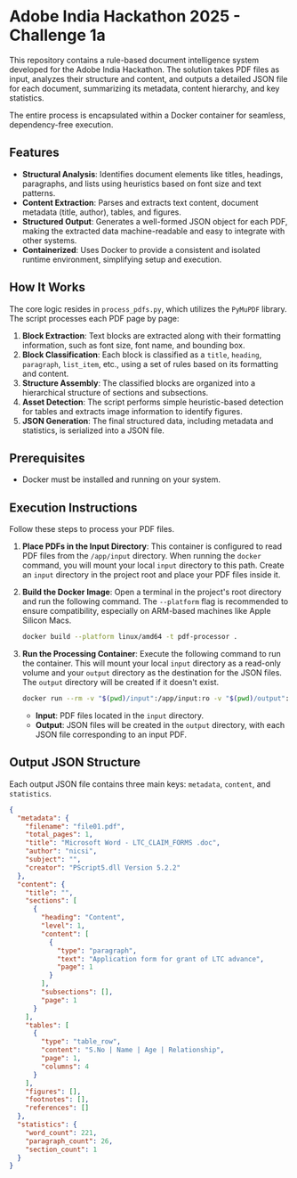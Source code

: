 # Adobe India Hackathon 2025 - Challenge 1a

This repository contains a rule-based document intelligence system developed for the Adobe India Hackathon. The solution takes PDF files as input, analyzes their structure and content, and outputs a detailed JSON file for each document, summarizing its metadata, content hierarchy, and key statistics.

The entire process is encapsulated within a Docker container for seamless, dependency-free execution.

## Features

*   **Structural Analysis**: Identifies document elements like titles, headings, paragraphs, and lists using heuristics based on font size and text patterns.
*   **Content Extraction**: Parses and extracts text content, document metadata (title, author), tables, and figures.
*   **Structured Output**: Generates a well-formed JSON object for each PDF, making the extracted data machine-readable and easy to integrate with other systems.
*   **Containerized**: Uses Docker to provide a consistent and isolated runtime environment, simplifying setup and execution.

## How It Works

The core logic resides in `process_pdfs.py`, which utilizes the `PyMuPDF` library. The script processes each PDF page by page:

1.  **Block Extraction**: Text blocks are extracted along with their formatting information, such as font size, font name, and bounding box.
2.  **Block Classification**: Each block is classified as a `title`, `heading`, `paragraph`, `list_item`, etc., using a set of rules based on its formatting and content.
3.  **Structure Assembly**: The classified blocks are organized into a hierarchical structure of sections and subsections.
4.  **Asset Detection**: The script performs simple heuristic-based detection for tables and extracts image information to identify figures.
5.  **JSON Generation**: The final structured data, including metadata and statistics, is serialized into a JSON file.

## Prerequisites

*   Docker must be installed and running on your system.

## Execution Instructions

Follow these steps to process your PDF files.

1.  **Place PDFs in the Input Directory**:
    This container is configured to read PDF files from the `/app/input` directory. When running the `docker` command, you will mount your local `input` directory to this path. Create an `input` directory in the project root and place your PDF files inside it.

2.  **Build the Docker Image**:
    Open a terminal in the project's root directory and run the following command. The `--platform` flag is recommended to ensure compatibility, especially on ARM-based machines like Apple Silicon Macs.

    ```bash
    docker build --platform linux/amd64 -t pdf-processor .
    ```

3.  **Run the Processing Container**:
    Execute the following command to run the container. This will mount your local `input` directory as a read-only volume and your `output` directory as the destination for the JSON files. The `output` directory will be created if it doesn't exist.

    ```bash
    docker run --rm -v "$(pwd)/input":/app/input:ro -v "$(pwd)/output":/app/output --network none pdf-processor
    ```
    *   **Input**: PDF files located in the `input` directory.
    *   **Output**: JSON files will be created in the `output` directory, with each JSON file corresponding to an input PDF.

## Output JSON Structure

Each output JSON file contains three main keys: `metadata`, `content`, and `statistics`.

```json
{
  "metadata": {
    "filename": "file01.pdf",
    "total_pages": 1,
    "title": "Microsoft Word - LTC_CLAIM_FORMS .doc",
    "author": "nicsi",
    "subject": "",
    "creator": "PScript5.dll Version 5.2.2"
  },
  "content": {
    "title": "",
    "sections": [
      {
        "heading": "Content",
        "level": 1,
        "content": [
          {
            "type": "paragraph",
            "text": "Application form for grant of LTC advance",
            "page": 1
          }
        ],
        "subsections": [],
        "page": 1
      }
    ],
    "tables": [
      {
        "type": "table_row",
        "content": "S.No | Name | Age | Relationship",
        "page": 1,
        "columns": 4
      }
    ],
    "figures": [],
    "footnotes": [],
    "references": []
  },
  "statistics": {
    "word_count": 221,
    "paragraph_count": 26,
    "section_count": 1
  }
}
